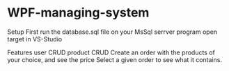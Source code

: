 # WPF-managing-system

Setup
First run the database.sql file on your MsSql serrver program
open target in VS-Studio

Features
user CRUD
product CRUD
Create an order with the products of your choice, and see the price
Select a given order to see what it contains.
